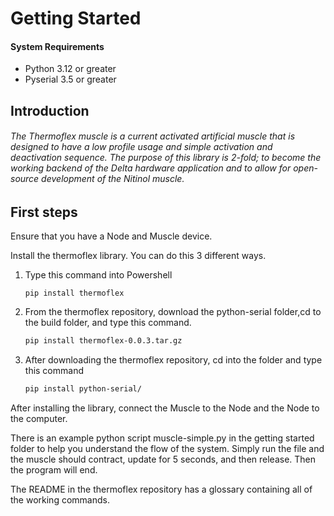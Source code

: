 # Getting Started

#### System Requirements

- Python 3.12 or greater
- Pyserial 3.5 or greater

## Introduction

###### The Thermoflex muscle is a current activated artificial muscle that is designed to have a low profile usage and simple activation and deactivation sequence. The purpose of this library is 2-fold; to become the working backend of the Delta hardware application and to allow for open-source development of the Nitinol muscle.

## First steps

Ensure that you have a Node and Muscle device. 

Install the thermoflex library. You can do this 3 different ways.
    
1. Type this command into Powershell
    
    ```
    pip install thermoflex
    ```
    
2. From the thermoflex repository, download the python-serial folder,cd to the build folder, and type this command.
    
    ```bash
    pip install thermoflex-0.0.3.tar.gz 
    ```
    
3. After downloading the thermoflex repository, cd into the folder and type this command
    
    ```bash
    pip install python-serial/
    ```

After installing the library, connect the Muscle to the Node and the Node to the computer. 

There is an example python script muscle-simple.py in the getting started folder to help you understand the flow of the system.
Simply run the file and the muscle should contract, update for 5 seconds, and then release. Then the program will end.

The README in the thermoflex repository has a glossary containing all of the working commands.
